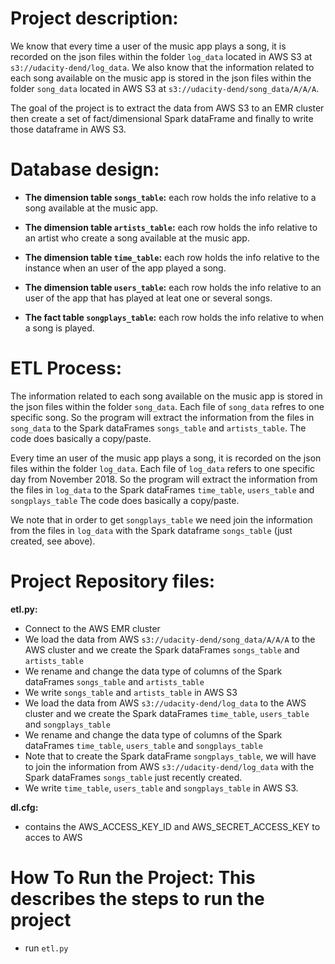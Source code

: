 # Project description: 
We know that every time a user of the music app plays a song, it is recorded on the json files within the folder `log_data` located in AWS S3 at `s3://udacity-dend/log_data`.
We also know that the information related to each song available on the music app is stored in the json files within the folder `song_data` located in AWS S3 at `s3://udacity-dend/song_data/A/A/A`.

The goal of the project is to extract the data from AWS S3 to an EMR cluster then create a set of fact/dimensional Spark dataFrame and finally to write those dataframe in AWS S3.


# Database design: 

- **The dimension table `songs_table`:** each row holds the info relative to a song available at the music app.

- **The dimension table `artists_table`:** each row holds the info relative to an artist who create a song available at the music app.

- **The dimension table `time_table`:** each row holds the info relative to the instance when an user of the app played a song.

- **The dimension table `users_table`:** each row holds the info relative to an user of the app that has played at leat one or several songs.

- **The fact table `songplays_table`:** each row holds the info relative to when a song is played.



# ETL Process: 
The information related to each song available on the music app is stored in the json files within the folder `song_data`.
Each file of `song_data` refres to one specific song.
So the program will extract the information from the files in `song_data` to the Spark dataFrames `songs_table` and `artists_table`. The code does basically a copy/paste.

Every time an user of the music app plays a song, it is recorded on the json files within the folder `log_data`.
Each file of `log_data` refers to one specific day from November 2018.
So the program will extract the information from the files in `log_data` to the Spark dataFrames `time_table`, `users_table` and `songplays_table`
The code does basically a copy/paste. 

We note that in order to get `songplays_table` we need join the information from the files in `log_data` with the Spark dataframe `songs_table` (just created, see above).

# Project Repository files: 

**etl.py:** 
- Connect to the AWS EMR cluster 
- We load the data from AWS `s3://udacity-dend/song_data/A/A/A` to the AWS cluster and we create the Spark dataFrames `songs_table` and `artists_table`
- We rename and change the data type of columns of the Spark dataFrames `songs_table` and `artists_table`
- We write `songs_table` and `artists_table` in AWS S3
- We load the data from AWS `s3://udacity-dend/log_data` to the AWS cluster and we create the Spark dataFrames `time_table`, `users_table` and `songplays_table`
- We rename and change the data type of columns of the Spark dataFrames `time_table`, `users_table` and `songplays_table`
- Note that to create the Spark dataFrame `songplays_table`, we will have to join the information from AWS `s3://udacity-dend/log_data` with the Spark dataFrames  `songs_table` just recently created.
- We write `time_table`, `users_table` and `songplays_table` in AWS S3.

**dl.cfg:**
- contains the AWS_ACCESS_KEY_ID and AWS_SECRET_ACCESS_KEY to acces to AWS

# How To Run the Project: This describes the steps to run the project
- run `etl.py`